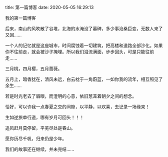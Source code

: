 title: 第一篇博客
date: 2020-05-05 16:29:13

   我的第一篇博客

 后来，南山的风吹散了谷堆，北海的水淹没了墓碑，多少事沧桑巨变，无数人来了又回......

一个人的记忆就是这座城市，时间腐蚀着一切建筑，把高楼和道路全部沙化。如果你不往前走，就会被沙子掩埋。所以我们泪流满面，步步回头，可是只能往前走......

三月桃，四月樱，五月蔷薇。

五月上，暗香犹在，清风未远，白云枕于一角蔚蓝，一如你我的流年，相互照见了余生......

若是时光老去了眉眼，而澄明的心意，依旧葱茏着朝夕之间的想念。

恰好，可以许我一点春夏之交的间隙，以平静，以欢喜，去记录一场缘来！

生如逆旅单行道，哪有岁月可回头！！！

追风赶月莫停留，平芜尽处是春山。

愿你历尽千帆，归来仍是少年。

我们的故事还在继续，并未完结......



